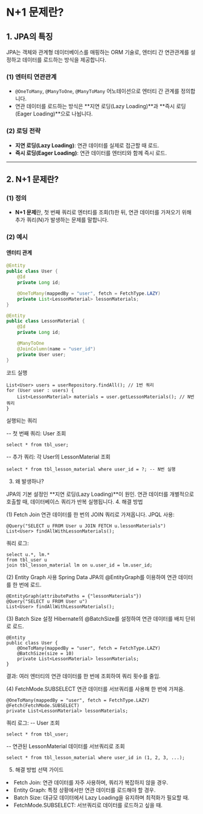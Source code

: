 # N+1 문제란?

## 1. JPA의 특징
JPA는 객체와 관계형 데이터베이스를 매핑하는 ORM 기술로, 엔터티 간 연관관계를 설정하고 데이터를 로드하는 방식을 제공합니다.

### (1) 엔터티 연관관계
- `@OneToMany`, `@ManyToOne`, `@ManyToMany` 어노테이션으로 엔터티 간 관계를 정의합니다.
- 연관 데이터를 로드하는 방식은 **지연 로딩(Lazy Loading)**과 **즉시 로딩(Eager Loading)**으로 나뉩니다.

### (2) 로딩 전략
- **지연 로딩(Lazy Loading)**: 연관 데이터를 실제로 접근할 때 로드.
- **즉시 로딩(Eager Loading)**: 연관 데이터를 엔터티와 함께 즉시 로드.

---

## 2. N+1 문제란?
### (1) 정의
- **N+1 문제**란, 첫 번째 쿼리로 엔터티를 조회(1)한 뒤, 연관 데이터를 가져오기 위해 추가 쿼리(N)가 발생하는 문제를 말합니다.

### (2) 예시
#### 엔터티 관계
```java
@Entity
public class User {
    @Id
    private Long id;

    @OneToMany(mappedBy = "user", fetch = FetchType.LAZY)
    private List<LessonMaterial> lessonMaterials;
}

@Entity
public class LessonMaterial {
    @Id
    private Long id;

    @ManyToOne
    @JoinColumn(name = "user_id")
    private User user;
}
```

코드 실행
```
List<User> users = userRepository.findAll(); // 1번 쿼리
for (User user : users) {
    List<LessonMaterial> materials = user.getLessonMaterials(); // N번 쿼리
}
```
실행되는 쿼리

-- 첫 번째 쿼리: User 조회
```
select * from tbl_user;
```
-- 추가 쿼리: 각 User의 LessonMaterial 조회
```
select * from tbl_lesson_material where user_id = ?; -- N번 실행
```

3. 왜 발생하나?

JPA의 기본 설정인 **지연 로딩(Lazy Loading)**이 원인.
연관 데이터를 개별적으로 호출할 때, 데이터베이스 쿼리가 반복 실행됩니다.
4. 해결 방법

(1) Fetch Join
연관 데이터를 한 번의 JOIN 쿼리로 가져옵니다.
JPQL 사용:
```
@Query("SELECT u FROM User u JOIN FETCH u.lessonMaterials")
List<User> findAllWithLessonMaterials();
```

쿼리 로그:
```
select u.*, lm.* 
from tbl_user u 
join tbl_lesson_material lm on u.user_id = lm.user_id;
```

(2) Entity Graph 사용
Spring Data JPA의 @EntityGraph를 이용하여 연관 데이터를 한 번에 로드.
```
@EntityGraph(attributePaths = {"lessonMaterials"})
@Query("SELECT u FROM User u")
List<User> findAllWithLessonMaterials();
```
(3) Batch Size 설정
Hibernate의 @BatchSize를 설정하여 연관 데이터를 배치 단위로 로드.
```
@Entity
public class User {
    @OneToMany(mappedBy = "user", fetch = FetchType.LAZY)
    @BatchSize(size = 10)
    private List<LessonMaterial> lessonMaterials;
}
```

결과: 여러 엔터티의 연관 데이터를 한 번에 조회하여 쿼리 횟수를 줄임.

(4) FetchMode.SUBSELECT
연관 데이터를 서브쿼리를 사용해 한 번에 가져옴.
```
@OneToMany(mappedBy = "user", fetch = FetchType.LAZY)
@Fetch(FetchMode.SUBSELECT)
private List<LessonMaterial> lessonMaterials;
```
쿼리 로그:
-- User 조회
```
select * from tbl_user;
```

-- 연관된 LessonMaterial 데이터를 서브쿼리로 조회

```
select * from tbl_lesson_material where user_id in (1, 2, 3, ...);
```
5. 해결 방법 선택 가이드

<li>Fetch Join: 연관 데이터를 자주 사용하며, 쿼리가 복잡하지 않을 경우.
<li>Entity Graph: 특정 상황에서만 연관 데이터를 로드해야 할 경우.
<li>Batch Size: 대규모 데이터에서 Lazy Loading을 유지하며 최적화가 필요할 때.
<li>FetchMode.SUBSELECT: 서브쿼리로 데이터를 로드하고 싶을 때.
